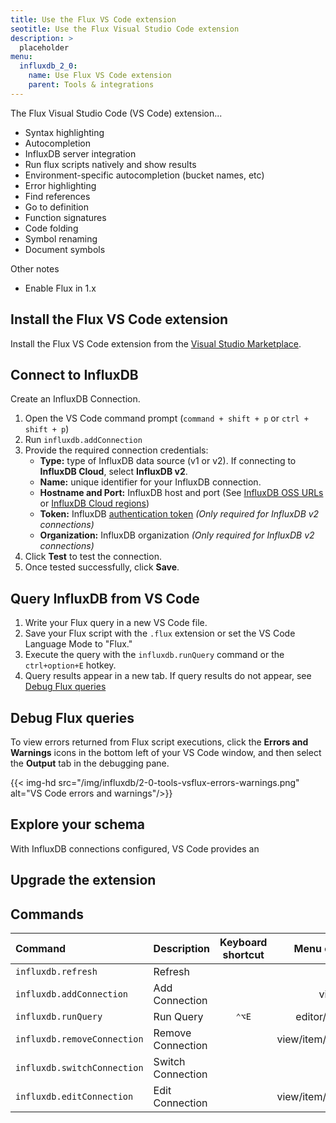 ```yaml
---
title: Use the Flux VS Code extension
seotitle: Use the Flux Visual Studio Code extension
description: >
  placeholder
menu:
  influxdb_2_0:
    name: Use Flux VS Code extension
    parent: Tools & integrations
---
```


The Flux Visual Studio Code (VS Code) extension...

- Syntax highlighting
- Autocompletion
- InfluxDB server integration
- Run flux scripts natively and show results
- Environment-specific autocompletion (bucket names, etc)
- Error highlighting
- Find references
- Go to definition
- Function signatures
- Code folding
- Symbol renaming
- Document symbols


Other notes

- Enable Flux in 1.x

## Install the Flux VS Code extension
Install the Flux VS Code extension from the
[Visual Studio Marketplace](https://marketplace.visualstudio.com/items?itemName=influxdata.flux).

## Connect to InfluxDB
Create an InfluxDB Connection.

1. Open the VS Code command prompt (`command + shift + p` or `ctrl + shift + p`)
2. Run `influxdb.addConnection`
3. Provide the required connection credentials:
    - **Type:** type of InfluxDB data source (v1 or v2). If connecting to **InfluxDB Cloud**, select **InfluxDB v2**.
    - **Name:** unique identifier for your InfluxDB connection.
    - **Hostname and Port:** InfluxDB host and port (See [InfluxDB OSS URLs](/influxdb/v2.0/reference/urls/) or [InfluxDB Cloud regions](/influxdb/cloud/reference/regions/))
    - **Token:** InfluxDB [authentication token](/influxdb/v2.0/security/tokens/) _(Only required for InfluxDB v2 connections)_
    - **Organization:** InfluxDB organization _(Only required for InfluxDB v2 connections)_
4. Click **Test** to test the connection.
5. Once tested successfully, click **Save**.

## Query InfluxDB from VS Code
1. Write your Flux query in a new VS Code file.
2. Save your Flux script with the `.flux` extension or set the VS Code Language Mode to "Flux."
3. Execute the query with the `influxdb.runQuery` command or the `ctrl+option+E` hotkey.
4. Query results appear in a new tab. If query results do not appear, see [Debug Flux queries](#debug-flux-queries)

## Debug Flux queries
To view errors returned from Flux script executions, click the **Errors and Warnings**
icons in the bottom left of your VS Code window, and then select the **Output** tab in the debugging pane.

{{< img-hd src="/img/influxdb/2-0-tools-vsflux-errors-warnings.png" alt="VS Code errors and warnings"/>}}

## Explore your schema
With InfluxDB connections configured, VS Code provides an

## Upgrade the extension

## Commands

| Command                     | Description       | Keyboard shortcut | Menu context      |
|:-------                     |:-----------       |:-----------------:| ------------:     |
| `influxdb.refresh`          | Refresh           |                   |                   |
| `influxdb.addConnection`    | Add Connection    |                   | view/title        |
| `influxdb.runQuery`         | Run Query         | `⌃⌥E`             | editor/context    |
| `influxdb.removeConnection` | Remove Connection |                   | view/item/context |
| `influxdb.switchConnection` | Switch Connection |                   |                   |
| `influxdb.editConnection`   | Edit Connection   |                   | view/item/context |